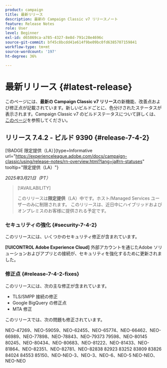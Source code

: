 ```yaml
---
product: campaign
title: 最新リリース
description: 最新の Campaign Classic v7 リリースノート
feature: Release Notes
role: User
level: Beginner
exl-id: d65869ca-a785-4327-8e8d-791c28e4696c
source-git-commit: bf45c8bcdd41e614f9be09bc0fd6385707159841
workflow-type: tm+mt
source-wordcount: '197'
ht-degree: 36%

---
```


# 最新リリース {#latest-release}

このページには、**最新の Campaign Classic v7 リリース**&#x200B;の新機能、改善点および修正点が記載されています。新しいビルドごとに、色分けされたステータスが表示されます。Campaign Classic v7 のビルドステータスについて詳しくは、[このページ](rn-overview.md)を参照してください。

## リリース 7.4.2 - ビルド 9390 {#release-7-4-2}

[!BADGE 限定提供（LA）]{type=Informative url="https://experienceleague.adobe.com/docs/campaign-classic/using/release-notes/rn-overview.html?lang=ja#rn-statuses" tooltip="限定提供（LA）"}

_2025年3月21日（PT）_

>[!AVAILABILITY]
>
>このリリースは&#x200B;**限定提供**（LA）中です。ホスト/Managed Services ユーザーのみに制限されます。 このリリースは、近日中にハイブリッドおよびオンプレミスのお客様に提供される予定です。

<!--
### Compatibility updates {#comp-7-4-2}

This release comes with the following compatibility updates:

* JQuery library update: fixes multiple UI issues (reports, web apps)
* PostgreSQL 15 and 16

-->

### セキュリティの強化 {#security-7-4-2}

このリリースには、いくつかのセキュリティ修正が含まれています。

**[!UICONTROL Adobe Experience Cloud]** 外部アカウントを通じたAdobe ソリューションおよびアプリとの接続が、セキュリティを強化するために更新されました。

### 修正点 {#release-7-4-2-fixes}

このリリースには、次の主な修正が含まれています。

* TLS/SMPP 接続の修正
* Google BigQuery の修正点
* MTA 修正

このリリースでは、次の問題も修正されています。

NEO-47269、NEO-59059、NEO-62455、NEO-65774、NEO-66462、NEO-66989、NEO-77898、NEO-78843、NEO-79373 79598、NEO-80145 80245、NEO-80434、NEO-80683、NEO-81222、NEO-81433、NEO-81864、NEO-82351、NEO-82781、NEO-82838 82923 83252 83809 83826 84024 84553 85150、NEO-NEO-3、NEO-3、NEO-6、NEO-5 NEO-NEO、NEO-NEO

